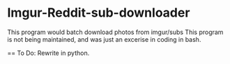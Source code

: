 Imgur-Reddit-sub-downloader
===========================

 This program would batch download photos from imgur/subs
 This program is not being maintained, and was just an excerise in coding in bash. 


==
To Do: Rewrite in python. 
